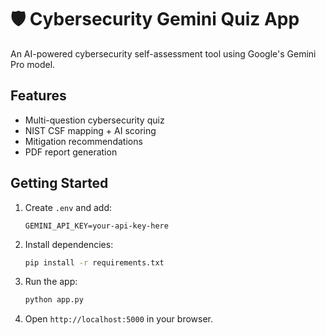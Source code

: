 # 🛡️ Cybersecurity Gemini Quiz App

An AI-powered cybersecurity self-assessment tool using Google's Gemini Pro model.

## Features
- Multi-question cybersecurity quiz
- NIST CSF mapping + AI scoring
- Mitigation recommendations
- PDF report generation

## Getting Started

1. Create `.env` and add:
   ```
   GEMINI_API_KEY=your-api-key-here
   ```

2. Install dependencies:
   ```bash
   pip install -r requirements.txt
   ```

3. Run the app:
   ```bash
   python app.py
   ```

4. Open `http://localhost:5000` in your browser.